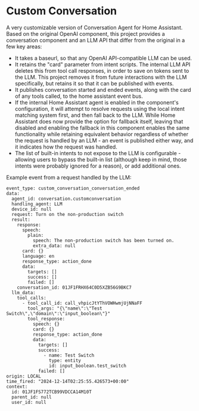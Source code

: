# Custom Conversation
A very customizable version of Conversation Agent for Home Assistant. Based on the original OpenAI component, this project provides a conversation component and an LLM API that differ from the original in a few key areas:
* It takes a baseurl, so that any OpenAI API-compatible LLM can be used.
* It retains the "card" parameter from intent scripts. The internal LLM API deletes this from tool call responses, in order to save on tokens sent to the LLM. This project removes it from future interactions with the LLM specifically, but retains it so that it can be published with events.
* It publishes conversation started and ended events, along with the card of any tools called, to the home assistant event bus.
* If the internal Home Assistant agent is enabled in the component's configuration, it will attempt to resolve requests using the local intent matching system first, and then fall back to the LLM. While Home Assistant does now provide the option for fallback itself, leaving that disabled and enabling the fallback in this component enables the same functionality while retaining equivalent behavior regardless of whether the request is handled by an LLM - an event is published either way, and it indicates how the request was handled.
* The list of built-in intents to not expose to the LLM is configurable - allowing users to bypass the built-in list (although keep in mind, those intents were probably ignored for a reason), or add additional ones.

Example event from a request handled by the LLM:
```
event_type: custom_conversation_conversation_ended
data:
  agent_id: conversation.customconversation
  handling_agent: LLM
  device_id: null
  request: Turn on the non-production switch
  result:
    response:
      speech:
        plain:
          speech: The non-production switch has been turned on.
          extra_data: null
      card: {}
      language: en
      response_type: action_done
      data:
        targets: []
        success: []
        failed: []
    conversation_id: 01JF1FRHX64C0D5XZB56G9BKC7
  llm_data:
    tool_calls:
      - tool_call_id: call_vhpicJtYThVOWHwmjUjNNaFF
        tool_args: "{\"name\":\"Test Switch\",\"domain\":\"input_boolean\"}"
        tool_response:
          speech: {}
          card: {}
          response_type: action_done
          data:
            targets: []
            success:
              - name: Test Switch
                type: entity
                id: input_boolean.test_switch
            failed: []
origin: LOCAL
time_fired: "2024-12-14T02:25:55.426573+00:00"
context:
  id: 01JF1FS772TCB99VDCCA14M10T
  parent_id: null
  user_id: null
```